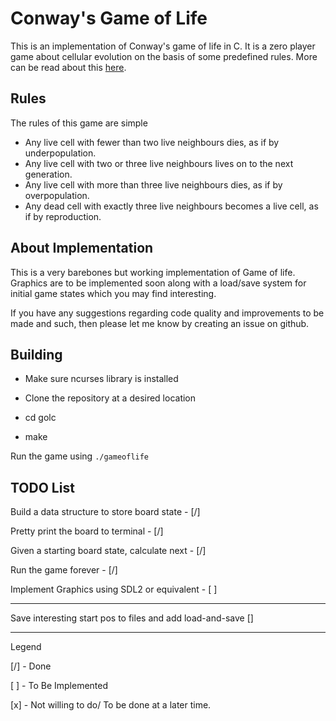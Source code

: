 # Conway's Game of Life

This is an implementation of Conway's game of life in C. It is a zero player game about cellular evolution on the basis of some predefined rules.
More can be read about this [here](https://en.wikipedia.org/wiki/Conway%27s_Game_of_Life).

## Rules

The rules of this game are simple

-   Any live cell with fewer than two live neighbours dies, as if by underpopulation.
-   Any live cell with two or three live neighbours lives on to the next generation.
-   Any live cell with more than three live neighbours dies, as if by overpopulation.
-   Any dead cell with exactly three live neighbours becomes a live cell, as if by reproduction.

## About Implementation

This is a very barebones but working implementation of Game of life. Graphics are to be implemented soon along with a load/save system
for initial game states which you may find interesting.

If you have any suggestions regarding code quality and improvements to be made and such, then please let me know by creating an issue on github.

## Building

- Make sure ncurses library is installed

- Clone the repository at a desired location

- cd golc

- make

Run the game using `./gameoflife`


## TODO List
Build a data structure to store board state     -           [/]

Pretty print the board to terminal              -           [/]

Given a starting board state, calculate next    -           [/]

Run the game forever                            -           [/]

Implement Graphics using SDL2 or equivalent     -           [ ]

--------------------------------------------------------------

Save interesting start pos to files and add load-and-save   []

--------------------------------------------------------------

Legend

[/]     -   Done

[ ]      -   To Be Implemented

[x]     -   Not willing to do/ To be done at a later time.